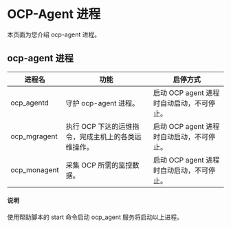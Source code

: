 OCP-Agent 进程
=================================

本页面为您介绍 ocp-agent 进程。

ocp-agent 进程
---------------------------------

|      进程名      |                功能                |               启停方式                |
|---------------|----------------------------------|-----------------------------------|
| ocp_agentd    | 守护 ocp-agent 进程。                 | 启动 OCP agent 进程时自动启动，不可停止。 |
| ocp_mgragent  | 执行 OCP 下达的运维指令，完成主机上的各类运维操作。 | 启动 OCP agent 进程时自动启动，不可停止。   |
| ocp_monagent  | 采集 OCP 所需的监控数据。 | 启动 OCP agent 进程时自动启动，不可停止。      |

  <main id="notice" type='explain'>
    <h4>说明</h4>
    <p>使用帮助脚本的 start 命令启动 ocp_agent 服务将启动以上进程。</p>
  </main>
